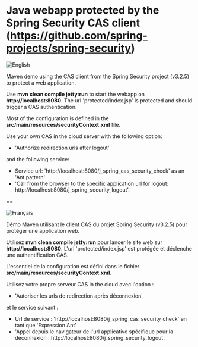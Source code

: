 Java webapp protected by the Spring Security CAS client (https://github.com/spring-projects/spring-security)
==

![English](https://www.casinthecloud.com/img/other/flag_en.png)

Maven demo using the CAS client from the Spring Security project (v3.2.5) to protect a web application.

Use **mvn clean compile jetty:run** to start the webapp on **http://localhost:8080**. The url 'protected/index.jsp' is protected and should trigger a CAS authentication.

Most of the configuration is defined in the **src/main/resources/securityContext.xml** file.

Use your own CAS in the cloud server with the following option:

- 'Authorize redirection urls after logout'

and the following service:

- Service url: 'http://localhost:8080/j_spring_cas_security_check' as an 'Ant pattern'
- 'Call from the browser to the specific application url for logout: http://localhost:8080/j_spring_security_logout'.

==

![Français](https://www.casinthecloud.com/img/other/flag_fr.png)

Démo Maven utilisant le client CAS du projet Spring Security (v3.2.5) pour protéger une application web.

Utilisez **mvn clean compile jetty:run** pour lancer le site web sur **http://localhost:8080**. L'url 'protected/index.jsp' est protégée et déclenche une authentification CAS.

L'essentiel de la configuration est défini dans le fichier **src/main/resources/securityContext.xml**.

Utilisez votre propre serveur CAS in the cloud avec l'option :

- 'Autoriser les urls de redirection après déconnexion'

et le service suivant :

- Url de service : 'http://localhost:8080/j_spring_cas_security_check' en tant que 'Expression Ant'
- 'Appel depuis le navigateur de l'url applicative spécifique pour la déconnexion : http://localhost:8080/j_spring_security_logout'.
